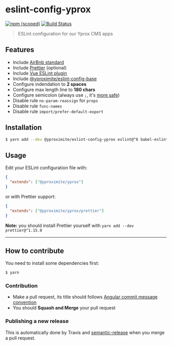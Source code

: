# eslint-config-yprox

[![npm (scoped)](https://img.shields.io/npm/v/@yproximite/eslint-config-yprox.svg)](https://www.npmjs.com/package/@yproximite/eslint-config-yprox)
[![Build Status](https://travis-ci.com/Yproximite/eslint-config-yprox.svg?token=pNBs2oaRpfxdyhqWf28h&branch=master)](https://travis-ci.com/Yproximite/eslint-config-yprox)

> ESLint configuration for our Yprox CMS apps

## Features

- Include [AirBnb standard](https://github.com/airbnb/javascript)
- Include [Prettier](https://github.com/prettier/prettier) (optional)
- Include [Vue ESLint plugin](https://github.com/vuejs/eslint-plugin-vue) 
- Include [@yproximite/eslint-config-base](https://github.com/Yproximite/eslint-config-base)
- Configure indendation to **2 spaces**
- Configure max length line to **180 chars**
- Configure semicolon (always use `;`, it's [more safe](https://flaviocopes.com/javascript-automatic-semicolon-insertion/))
- Disable rule `no-param-reassign` for `props`
- Disable rule `func-names`
- Disable rule `import/prefer-default-export`

## Installation

```bash
$ yarn add --dev @yproximite/eslint-config-yprox eslint@^6 babel-eslint@^10.0.0
```

## Usage

Edit your ESLint configuration file with:

```json
{
  "extends": ["@yproximite/yprox"]
}
```

or with Prettier support:

```json
{
  "extends": ["@yproximite/yprox/prettier"]
}
```

**Note:** you should install Prettier yourself with `yarn add --dev prettier@^1.15.0`

---

## How to contribute

You need to install some dependencies first:
```bash
$ yarn
```

### Contribution

- Make a pull request, its title should follows [Angular commit message convention](https://github.com/angular/angular/blob/master/CONTRIBUTING.md#commit-message-format)
- You should **Squash and Merge** your pull request

### Publishing a new release

This is automatically done by Travis and [semantic-release](https://github.com/semantic-release/semantic-release) when you merge a pull request.
